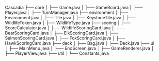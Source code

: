 Cascadia
├── core
│   ├── Game.java
│   ├── GameBoard.java
│   ├── Player.java
│   ├── TurnManager.java
├── environment
│   ├── Environment.java
│   ├── Tile.java
│   ├── KeystoneTile.java
│   ├── WildlifeToken.java
│   ├── WildlifeType.java
├── scoring
│   ├── ScoreCalculator.java
│   ├── WildlifeScoringCard.java
│   ├── BearScoringCard.java
│   ├── ElkScoringCard.java
│   ├── SalmonScoringCard.java
│   ├── FoxScoringCard.java
│   ├── HawkScoringCard.java
├── deck
│   ├── Bag.java
│   ├── Deck.java
├── ui
│   ├── MainMenu.java
│   ├── EndScreen.java
│   ├── GameRenderer.java
│   ├── PlayerView.java
├── util
│   └── Constants.java
